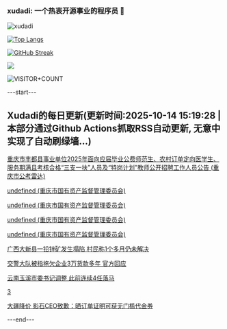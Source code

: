 ### xudadi: 一个热衷开源事业的程序员 👋

![xudadi](https://github-readme-stats-git-masterorgs-github-readme-stats-team.vercel.app/api?username=xudadi)

[![Top Langs](https://github-readme-stats.vercel.app/api/top-langs/?username=xudadi)](https://github.com/anuraghazra/github-readme-stats)

[![GitHub Streak](https://streak-stats.demolab.com?user=xudadi&locale=zh_Hans)](https://git.io/streak-stats)

![](https://raw.githubusercontent.com/xudadi/xudadi/main/assets/github-contribution-grid-snake.svg)

![VISITOR+COUNT](https://komarev.com/ghpvc/?username=xudadi&label=VISITOR+COUNT)


---start---

## Xudadi的每日更新(更新时间:2025-10-14 15:19:28 | 本部分通过Github Actions抓取RSS自动更新, 无意中实现了自动刷绿墙...)

[重庆市丰都县事业单位2025年面向应届毕业公费师范生、农村订单定向医学生、服务期满且考核合格“三支一扶”人员及“特岗计划”教师公开招聘工作人员公告 (重庆市公考雷达)](https://www.gongkaoleida.com/article/2648194)

[undefined (重庆市国有资产监督管理委员会)](https://dadilab.github.io/feeds/all.xml)

[undefined (重庆市国有资产监督管理委员会)](https://dadilab.github.io/feeds/all.xml)

[undefined (重庆市国有资产监督管理委员会)](https://dadilab.github.io/feeds/all.xml)

[undefined (重庆市国有资产监督管理委员会)](https://dadilab.github.io/feeds/all.xml)

[广西大新县一铅锌矿发生塌陷 村民称1个多月仍未解决](https://m.163.com/news/article/KBPF65D0051492T3.html)

[交警大队被指拖欠企业3万货款多年 官方回应](https://m.163.com/news/article/KBPH2E42053469LG.html)

[云南玉溪市委书记调整 此前连续4任落马](https://m.163.com/news/article/KBP4QC5F0530JPVV.html)

[3](https://m.163.com/touch/news/sub/domestic)

[大疆降价 影石CEO致歉：晒订单证明可获无门槛代金券](https://m.163.com/news/article/KBPDGDPM05129QAF.html)

---end---
